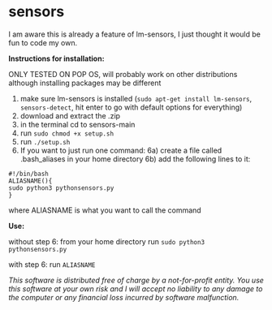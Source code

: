 # sensors

I am aware this is already a feature of lm-sensors, I just thought it would be fun to code my own.

**Instructions for installation:**

ONLY TESTED ON POP OS, will probably work on other distributions although installing packages may be different
1) make sure lm-sensors is installed (`sudo apt-get install lm-sensors`, `sensors-detect`, hit enter to go with default options for everything)
2) download and extract the .zip
3) in the terminal cd to sensors-main
4) run `sudo chmod +x setup.sh`
5) run `./setup.sh`
6) If you want to just run one command: 
6a) create a file called .bash_aliases in your home directory
6b) add the following lines to it:
```
#!/bin/bash
ALIASNAME(){
sudo python3 pythonsensors.py
}
```
where ALIASNAME is what you want to call the command

**Use:**

without step 6: from your home directory run `sudo python3 pythonsensors.py`

with step 6: run `ALIASNAME`




*This software is distributed free of charge by a not-for-profit entity. You use this software at your own risk and I will accept no liability to any damage to the computer or any financial loss incurred by software malfunction.*


